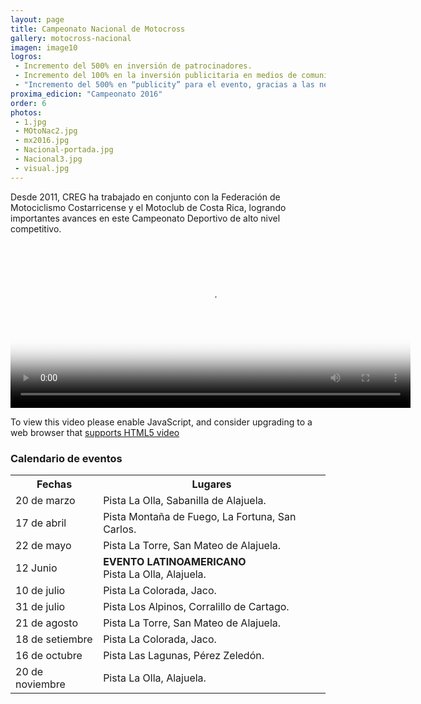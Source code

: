 ```yaml
---
layout: page
title: Campeonato Nacional de Motocross
gallery: motocross-nacional
imagen: image10
logros:
 - Incremento del 500% en inversión de patrocinadores.
 - Incremento del 100% en la inversión publicitaria en medios de comunicación masiva
 - "Incremento del 500% en “publicity” para el evento, gracias a las negociaciones de transmisión televisiva del evento"
proxima_edicion: "Campeonato 2016"
order: 6
photos:
 - 1.jpg
 - MOtoNac2.jpg
 - mx2016.jpg
 - Nacional-portada.jpg
 - Nacional3.jpg
 - visual.jpg
---
```

Desde 2011, CREG ha trabajado en conjunto con la Federación de Motociclismo Costarricense y el Motoclub de Costa Rica, logrando importantes avances en este Campeonato Deportivo de alto nivel competitivo.

<video id="my-video" class="video-js" controls preload="auto" width="640" height="264"
poster="MY_VIDEO_POSTER.jpg" data-setup="{}">
  <source src="/videos/mx.mov" type='video/mov'>
  <p class="vjs-no-js">
    To view this video please enable JavaScript, and consider upgrading to a web browser that
    <a href="http://videojs.com/html5-video-support/" target="_blank">supports HTML5 video</a>
  </p>
</video>

<script src="http://vjs.zencdn.net/5.8.8/video.js"></script>

### Calendario de eventos

<table class="table">
  <tbody>
    <tr>
      <th>Fechas</th>
      <th>Lugares</th>
    </tr>
    <tr>
      <td class="fecha">20 de marzo</td>
      <td class="lugar">Pista La Olla, Sabanilla de Alajuela.</td>
    </tr>
    <tr>
      <td class="fecha">17 de abril</td>
      <td class="lugar">Pista Montaña de Fuego, La Fortuna, San Carlos.</td>
    </tr>
    <tr>
      <td class="fecha">22 de mayo</td>
      <td class="lugar">Pista La Torre, San Mateo de Alajuela.</td>
    </tr>
    <tr>
      <td class="fecha">12 Junio</td>
      <td class="lugar"><strong>EVENTO LATINOAMERICANO</strong><br/>Pista La Olla, Alajuela.</td>
    </tr>
    <tr>
      <td class="fecha">10 de julio</td>
      <td class="lugar">Pista La Colorada, Jaco.</td>
    </tr>
    <tr>
      <td class="fecha">31 de julio</td>
      <td class="lugar">Pista Los Alpinos, Corralillo de Cartago.</td>
    </tr>
    <tr>
      <td class="fecha">21 de agosto</td>
      <td class="lugar">Pista La Torre, San Mateo de Alajuela.</td>
    </tr>
    <tr>
      <td class="fecha">18 de setiembre</td>
      <td class="lugar">Pista La Colorada, Jaco.</td>
    </tr>
    <tr>
      <td class="fecha">16 de octubre</td>
      <td class="lugar">Pista Las Lagunas, Pérez Zeledón.</td>
    </tr>
    <tr>
      <td class="fecha">20 de noviembre</td>
      <td class="lugar">Pista La Olla, Alajuela.</td>
    </tr>
  </tbody>
</table>
